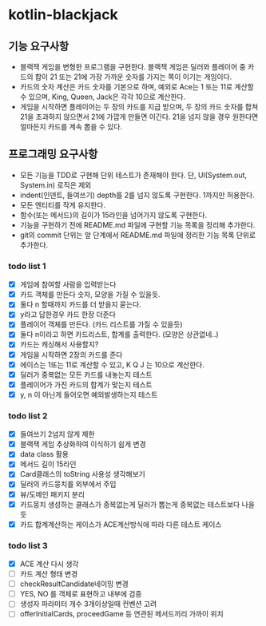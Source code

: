 # kotlin-blackjack

## 기능 요구사항
- 블랙잭 게임을 변형한 프로그램을 구현한다. 블랙잭 게임은 딜러와 플레이어 중 카드의 합이 21 또는 21에 가장 가까운 숫자를 가지는 쪽이 이기는 게임이다.
- 카드의 숫자 계산은 카드 숫자를 기본으로 하며, 예외로 Ace는 1 또는 11로 계산할 수 있으며, King, Queen, Jack은 각각 10으로 계산한다.
- 게임을 시작하면 플레이어는 두 장의 카드를 지급 받으며, 두 장의 카드 숫자를 합쳐 21을 초과하지 않으면서 21에 가깝게 만들면 이긴다. 21을 넘지 않을 경우 원한다면 얼마든지 카드를 계속 뽑을 수 있다.

## 프로그래밍 요구사항
- 모든 기능을 TDD로 구현해 단위 테스트가 존재해야 한다. 단, UI(System.out, System.in) 로직은 제외
- indent(인덴트, 들여쓰기) depth를 2를 넘지 않도록 구현한다. 1까지만 허용한다.
- 모든 엔티티를 작게 유지한다.
- 함수(또는 메서드)의 길이가 15라인을 넘어가지 않도록 구현한다.
- 기능을 구현하기 전에 README.md 파일에 구현할 기능 목록을 정리해 추가한다.
- git의 commit 단위는 앞 단계에서 README.md 파일에 정리한 기능 목록 단위로 추가한다.

### todo list 1
- [x] 게임에 참여할 사람을 입력받는다
- [x] 카드 객체를 만든다 숫자, 모양을 가질 수 있을듯.
- [x] 둘다 n 할때까지 카드를 더 받을지 묻는다.
- [x] y라고 답한경우 카드 한장 더준다
- [x] 플레이어 객체를 만든다. (카드 리스트를 가질 수 있을듯)
- [x] 둘다 n이라고 하면 카드리스트, 합계를 출력한다. (모양은 상관없네..)
- [x] 카드는 캐싱해서 사용할지? 
- [x] 게임을 시작하면 2장의 카드를 준다
- [x] 에이스는 1또는 11로 계산할 수 있고, K Q J 는 10으로 계산한다.
- [x] 딜러가 중복없는 모든 카드를 내놓는지 테스트
- [x] 플레이어가 가진 카드의 합계가 맞는지 테스트
- [x] y, n 이 아닌게 들어오면 예외발생하는지 테스트

### todo list 2
- [x] 들여쓰기 2넘지 않게 제한
- [x] 블랙잭 게임 추상화하여 이식하기 쉽게 변경
- [x] data class 활용
- [x] 메서드 길이 15라인
- [x] Card클래스의 toString 사용성 생각해보기
- [x] 딜러의 카드뭉치를 외부에서 주입
- [x] 뷰/도메인 패키지 분리
- [x] 카드뭉치 생성하는 클래스가 중복없는게 딜러가 뽑는게 중복없는 테스트보다 나을듯
- [x] 카드 합계계산하는 케이스가 ACE계산방식에 따라 다른 테스트 케이스

### todo list 3
- [x] ACE 계산 다시 생각
- [ ] 카드 계산 형태 변경
- [ ] checkResultCandidate네이밍 변경
- [ ] YES, NO 를 객체로 표현하고 내부에 검증
- [ ] 생성자 파라미터 개수 3개이상일때 컨벤션 고려
- [ ] offerInitialCards, proceedGame 등 연관된 메서드끼리 가까이 위치
